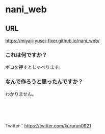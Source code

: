 # nani_web

## URL

https://miyaji-yusei-fixer.github.io/nani_web/

### これは何ですか？

ポコを押すとしゃべります。

### なんで作ろうと思ったんですか？

わかりません。

<br />
<br />
<br />

Twitter：https://twitter.com/kururun0921